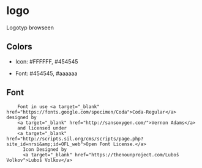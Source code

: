 # logo
Logotyp browseen


## Colors

+ Icon: #FFFFFF, #454545


+ Font: #454545, #aaaaaa

## Font


        Font in use <a target="_blank" href="https://fonts.google.com/specimen/Coda">Coda-Regular</a> designed by
        <a target="_blank" href="http://sansoxygen.com/">Vernon Adams</a>
        and licensed under
        <a target="_blank" href="http://scripts.sil.org/cms/scripts/page.php?site_id=nrsi&amp;id=OFL_web">Open Font License.</a>
          Icon Designed by
          <a target="_blank" href="https://thenounproject.com/Luboš Volkov">Luboš Volkov</a>
